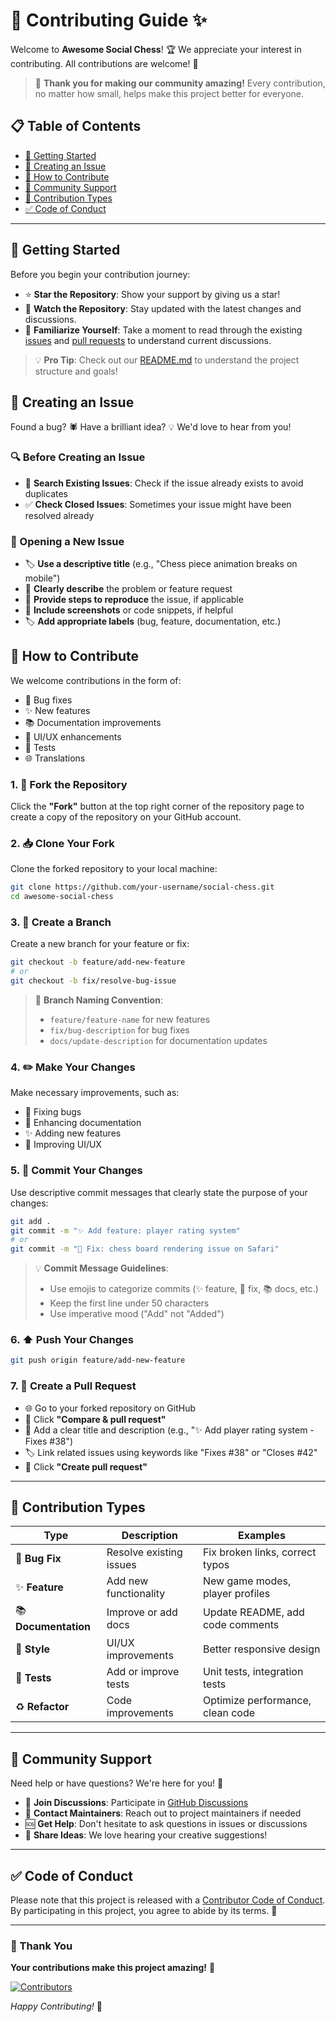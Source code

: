 # 🎉 Contributing Guide ✨

Welcome to **Awesome Social Chess**! 🏆 We appreciate your interest in 
contributing. All contributions are welcome! 💖

> 🌟 **Thank you for making our community amazing!** Every contribution, 
> no matter how small, helps make this project better for everyone.

## 📋 Table of Contents

- [🚀 Getting Started](#🚀-getting-started)
- [🐛 Creating an Issue](#🐛-creating-an-issue)
- [🤝 How to Contribute](#🤝-how-to-contribute)
- [💬 Community Support](#💬-community-support)
- [🎯 Contribution Types](#🎯-contribution-types)
- [✅ Code of Conduct](#✅-code-of-conduct)

---

## 🚀 Getting Started

Before you begin your contribution journey:

- ⭐ **Star the Repository**: Show your support by giving us a star!
- 👀 **Watch the Repository**: Stay updated with the latest changes and 
  discussions.
- 📖 **Familiarize Yourself**: Take a moment to read through the existing 
  [issues](https://github.com/brisbanesocialchess/awesome-social-chess/issues) 
  and [pull requests](https://github.com/brisbanesocialchess/awesome-social-chess/pulls) 
  to understand current discussions.

> 💡 **Pro Tip**: Check out our [README.md](README.md) to understand the 
> project structure and goals!

## 🐛 Creating an Issue

Found a bug? 🕷️ Have a brilliant idea? 💡 We'd love to hear from you!

### 🔍 Before Creating an Issue

- 🔎 **Search Existing Issues**: Check if the issue already exists to avoid 
  duplicates
- ✅ **Check Closed Issues**: Sometimes your issue might have been resolved 
  already

### 📝 Opening a New Issue

- 🏷️ **Use a descriptive title** (e.g., "Chess piece animation breaks on 
  mobile")
- 📄 **Clearly describe** the problem or feature request
- 🔄 **Provide steps to reproduce** the issue, if applicable
- 📸 **Include screenshots** or code snippets, if helpful
- 🏷️ **Add appropriate labels** (bug, feature, documentation, etc.)

## 🤝 How to Contribute

We welcome contributions in the form of:

- 🐛 Bug fixes
- ✨ New features
- 📚 Documentation improvements
- 🎨 UI/UX enhancements
- 🧪 Tests
- 🌐 Translations

### 1. 🍴 Fork the Repository

Click the **"Fork"** button at the top right corner of the repository page 
to create a copy of the repository on your GitHub account.

### 2. 📥 Clone Your Fork

Clone the forked repository to your local machine:

```bash
git clone https://github.com/your-username/social-chess.git
cd awesome-social-chess
```

### 3. 🌿 Create a Branch

Create a new branch for your feature or fix:

```bash
git checkout -b feature/add-new-feature
# or
git checkout -b fix/resolve-bug-issue
```

> 📌 **Branch Naming Convention**:
>
> - `feature/feature-name` for new features
> - `fix/bug-description` for bug fixes
> - `docs/update-description` for documentation updates

### 4. ✏️ Make Your Changes

Make necessary improvements, such as:

- 🔧 Fixing bugs
- 📖 Enhancing documentation
- ✨ Adding new features
- 🎨 Improving UI/UX

### 5. 📝 Commit Your Changes

Use descriptive commit messages that clearly state the purpose of your 
changes:

```bash
git add .
git commit -m "✨ Add feature: player rating system"
# or
git commit -m "🐛 Fix: chess board rendering issue on Safari"
```

> 💡 **Commit Message Guidelines**:
>
> - Use emojis to categorize commits (✨ feature, 🐛 fix, 📚 docs, etc.)
> - Keep the first line under 50 characters
> - Use imperative mood ("Add" not "Added")

### 6. ⬆️ Push Your Changes

```bash
git push origin feature/add-new-feature
```

### 7. 🔄 Create a Pull Request

- 🌐 Go to your forked repository on GitHub
- 🔘 Click **"Compare & pull request"**
- 📝 Add a clear title and description (e.g., "✨ Add player rating system - 
  Fixes #38")
- 🏷️ Link related issues using keywords like "Fixes #38" or "Closes #42"
- 🔘 Click **"Create pull request"**

---

## 🎯 Contribution Types

| Type                     | Description               | Examples                         |
| ------------------------ | ------------------------- | -------------------------------- |
| 🐛 **Bug Fix**          | Resolve existing issues   | Fix broken links, correct typos  |
| ✨ **Feature**          | Add new functionality     | New game modes, player profiles  |
| 📚 **Documentation**    | Improve or add docs       | Update README, add code comments |
| 🎨 **Style**            | UI/UX improvements        | Better responsive design         |
| 🧪 **Tests**            | Add or improve tests      | Unit tests, integration tests    |
| ♻️ **Refactor**         | Code improvements         | Optimize performance, clean code |

---

## 💬 Community Support

Need help or have questions? We're here for you! 🤗

- 💬 **Join Discussions**: Participate in 
  [GitHub Discussions](https://github.com/brisbanesocialchess/awesome-social-chess/discussions)
- 📧 **Contact Maintainers**: Reach out to project maintainers if needed
- 🆘 **Get Help**: Don't hesitate to ask questions in issues or discussions
- 🌟 **Share Ideas**: We love hearing your creative suggestions!

---

## ✅ Code of Conduct

Please note that this project is released with a 
[Contributor Code of Conduct](CODE_OF_CONDUCT.md). By participating in this 
project, you agree to abide by its terms. 🤝

---

### 🙏 Thank You

**Your contributions make this project amazing!** 🚀

[![Contributors](https://img.shields.io/github/contributors/brisbanesocialchess/awesome-social-chess?style=for-the-badge&color=brightgreen)](https://github.com/brisbanesocialchess/awesome-social-chess/graphs/contributors)

*Happy Contributing!* 🎉
